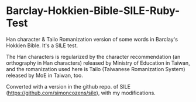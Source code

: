 # Barclay-Hokkien-Bible-SILE-Ruby-Test

Han character & Tailo Romanization version of some words in Barclay's Hokkien Bible. It's a SILE test.

The Han characters is regularized by the character recommendation (an orthography in Han characters) released by Ministry of Education in Taiwan, and the romanization used here is Tailo (Taiwanese Romanization System) released by MoE in Taiwan, too.

Converted with a version in the github repo. of SILE (https://github.com/simoncozens/sile), with my modifications.
